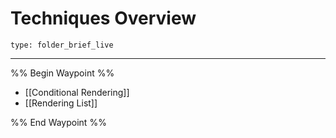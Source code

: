 # Techniques Overview
 
```ccard
type: folder_brief_live
```
 
---

%% Begin Waypoint %%
- [[Conditional Rendering]]
- [[Rendering List]]

%% End Waypoint %%